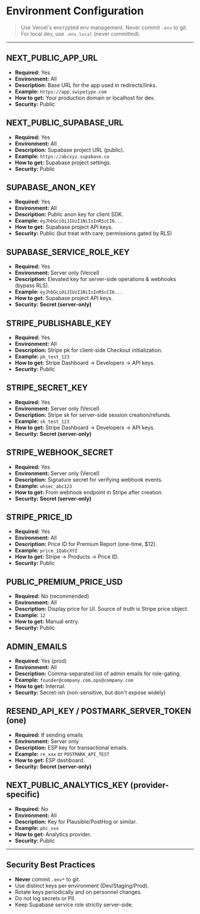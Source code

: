 # Environment Configuration

> Use Vercel's encrypted env management. Never commit `.env` to git.
> For local dev, use `.env.local` (never committed).

---

## NEXT_PUBLIC_APP_URL
- **Required:** Yes
- **Environment:** All
- **Description:** Base URL for the app used in redirects/links.
- **Example:** `https://app.swipetype.com`
- **How to get:** Your production domain or localhost for dev.
- **Security:** Public

## NEXT_PUBLIC_SUPABASE_URL
- **Required:** Yes
- **Environment:** All
- **Description:** Supabase project URL (public).
- **Example:** `https://abcxyz.supabase.co`
- **How to get:** Supabase project settings.
- **Security:** Public

## SUPABASE_ANON_KEY
- **Required:** Yes
- **Environment:** All
- **Description:** Public anon key for client SDK.
- **Example:** `eyJhbGciOiJIUzI1NiIsInR5cCI6...`
- **How to get:** Supabase project API keys.
- **Security:** Public (but treat with care; permissions gated by RLS)

## SUPABASE_SERVICE_ROLE_KEY
- **Required:** Yes
- **Environment:** Server only (Vercel)
- **Description:** Elevated key for server-side operations & webhooks (bypass RLS).
- **Example:** `eyJhbGciOiJIUzI1NiIsInR5cCI6...`
- **How to get:** Supabase project API keys.
- **Security:** **Secret (server-only)**

## STRIPE_PUBLISHABLE_KEY
- **Required:** Yes
- **Environment:** All
- **Description:** Stripe pk for client-side Checkout initialization.
- **Example:** `pk_test_123`
- **How to get:** Stripe Dashboard → Developers → API keys.
- **Security:** Public

## STRIPE_SECRET_KEY
- **Required:** Yes
- **Environment:** Server only (Vercel)
- **Description:** Stripe sk for server-side session creation/refunds.
- **Example:** `sk_test_123`
- **How to get:** Stripe Dashboard → Developers → API keys.
- **Security:** **Secret (server-only)**

## STRIPE_WEBHOOK_SECRET
- **Required:** Yes
- **Environment:** Server only (Vercel)
- **Description:** Signature secret for verifying webhook events.
- **Example:** `whsec_abc123`
- **How to get:** From webhook endpoint in Stripe after creation.
- **Security:** **Secret (server-only)**

## STRIPE_PRICE_ID
- **Required:** Yes
- **Environment:** All
- **Description:** Price ID for Premium Report (one-time, $12).
- **Example:** `price_1QabcXYZ`
- **How to get:** Stripe → Products → Price ID.
- **Security:** Public

## PUBLIC_PREMIUM_PRICE_USD
- **Required:** No (recommended)
- **Environment:** All
- **Description:** Display price for UI. Source of truth is Stripe price object.
- **Example:** `12`
- **How to get:** Manual entry.
- **Security:** Public

## ADMIN_EMAILS
- **Required:** Yes (prod)
- **Environment:** All
- **Description:** Comma-separated list of admin emails for role-gating.
- **Example:** `founder@company.com,ops@company.com`
- **How to get:** Internal.
- **Security:** Secret-ish (non-sensitive, but don't expose widely)

## RESEND_API_KEY / POSTMARK_SERVER_TOKEN (one)
- **Required:** If sending emails
- **Environment:** Server only
- **Description:** ESP key for transactional emails.
- **Example:** `re_xxx` or `POSTMARK_API_TEST`
- **How to get:** ESP dashboard.
- **Security:** **Secret (server-only)**

## NEXT_PUBLIC_ANALYTICS_KEY (provider-specific)
- **Required:** No
- **Environment:** All
- **Description:** Key for Plausible/PostHog or similar.
- **Example:** `phc_xxx`
- **How to get:** Analytics provider.
- **Security:** Public

---

## Security Best Practices
- **Never** commit `.env*` to git.
- Use distinct keys per environment (Dev/Staging/Prod).
- Rotate keys periodically and on personnel changes.
- Do not log secrets or PII.
- Keep Supabase service role strictly server-side.




